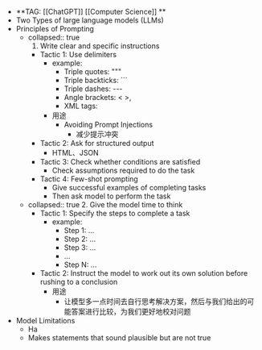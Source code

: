 - **TAG: [[ChatGPT]] [[Computer Science]]  **
- Two Types of large language models (LLMs)
- Principles of Prompting
	- collapsed:: true
	  1. Write clear and specific instructions
		- Tactic 1: Use delimiters
			- example:
				- Triple quotes: """
				- Triple backticks: ```
				- Triple dashes: ---
				- Angle brackets: < >,
				- XML tags: <tag> </tag>
			- 用途
				- Avoiding Prompt Injections
					- 减少提示冲突
		- Tactic 2: Ask for structured output
			- HTML、JSON
		- Tactic 3: Check whether conditions are satisfied
			- Check assumptions required to do the task
		- Tactic 4: Few-shot prompting
			- Give successful examples of completing tasks
			- Then ask model to perform the task
	- collapsed:: true
	  2. Give the model time to think
		- Tactic 1: Specify the steps to complete a task
			- example:
				- Step 1: ...
				- Step 2: ...
				- Step 3: ...
				- ...
				- Step N: ...
		- Tactic 2: Instruct the model to work out its own solution before rushing to a conclusion
			- 用途
				- 让模型多一点时间去自行思考解决方案，然后与我们给出的可能答案进行比较，为我们更好地校对问题
- Model Limitations
	- Ha
	- Makes statements that sound plausible but are not true
